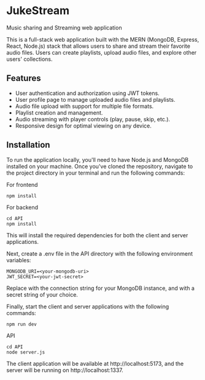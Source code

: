 # JukeStream
Music sharing and Streaming web application

This is a full-stack web application built with the MERN (MongoDB, Express, React, Node.js) stack that allows users to share and stream their favorite audio files. Users can create playlists, upload audio files, and explore other users' collections.

## Features
* User authentication and authorization using JWT tokens.
* User profile page to manage uploaded audio files and playlists.
* Audio file upload with support for multiple file formats.
* Playlist creation and management.
* Audio streaming with player controls (play, pause, skip, etc.).
* Responsive design for optimal viewing on any device.

## Installation

To run the application locally, you'll need to have Node.js and MongoDB installed on your machine. Once you've cloned the repository, navigate to the project directory in your terminal and run the following commands:

For frontend 
```
npm install 
```
For backend
```
cd API
npm install
```
This will install the required dependencies for both the client and server applications.

Next, create a .env file in the API directory with the following environment variables:
```
MONGODB_URI=<your-mongodb-uri>
JWT_SECRET=<your-jwt-secret>
```
Replace <your-mongodb-uri> with the connection string for your MongoDB instance, and <your-jwt-secret> with a secret string of your choice.

Finally, start the client and server applications with the following commands:
```
npm run dev
```
API
```
cd API
node server.js
```
The client application will be available at http://localhost:5173, and the server will be running on http://localhost:1337.
